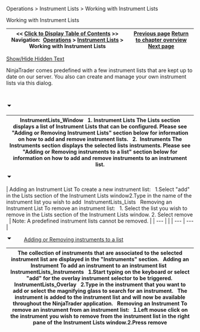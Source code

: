 ﻿


Operations \> Instrument Lists \> Working with Instrument Lists






















Working with Instrument Lists







| \<\< [Click to Display Table of Contents](working_with_instrument_lists.md) \>\> **Navigation:**     [Operations](operations.md) \> [Instrument Lists](instrument_lists.md) \> Working with Instrument Lists | [Previous page](instrument_lists.md) [Return to chapter overview](instrument_lists.md) [Next page](updating_splits_and_dividends.md) |
| --- | --- |




[Show/Hide Hidden Text](javascript:HMToggleExpandAll(!HMAnyToggleOpen()) "Click to open/close expanding sections")









NinjaTrader comes predefined with a few instrument lists that are kept up to date on our server. You also can create and manage your own instrument lists via this dialog.


 


![tog_minus](tog_minus.gif)




| InstrumentLists_Window   1\. Instrument Lists The Lists section displays a list of Instrument Lists that can be configured. Please see "Adding or Removing Instrument Lists" section below for information on how to add and remove instrument lists.   2\.  Instruments The Instruments section displays the selected lists instruments. Please see "Adding or Removing instruments to a list" section below for information on how to add and remove instruments to an instrument list. |
| --- |



![tog_minus](tog_minus.gif)




| Adding an Instrument List To create a new instrument list:   1\.Select "add" in the Lists section of the Instrument Lists window2\.Type in the name of the instrument list you wish to add  InstrumentLists_Lists   Removing an Instrument List To remove an instrument list:   1\. Select the list you wish to remove in the Lists section of the Instrument Lists window.  2\. Select remove     | Note: A predefined instrument lists cannot be removed. | | --- | |
| --- | --- |



![tog_minus](tog_minus.gif)        [Adding or Removing instruments to a list](javascript:HMToggle('toggle','AddingOrRemovingInstrumentsToAList','AddingOrRemovingInstrumentsToAList_ICON'))




| The collection of instruments that are associated to the selected instrument list are displayed in the "Instruments" section.    Adding an Instrument To add an instrument to an instrument list   InstrumentLists_Instruments   1\.Start typing on the keyboard or select "add" for the overlay instrument selector to be triggered.  InstrumentLists_Overlay   2\.Type in the instrument that you want to add or select the magnifying glass to search for an instrument.   The instrument is added to the instrument list and will now be available throughout the NinjaTrader application.    Removing an Instrument To remove an instrument from an instrument list:   1\.Left mouse click on the instrument you wish to remove from the instrument list in the right pane of the Instrument Lists window.2\.Press remove |
| --- |










